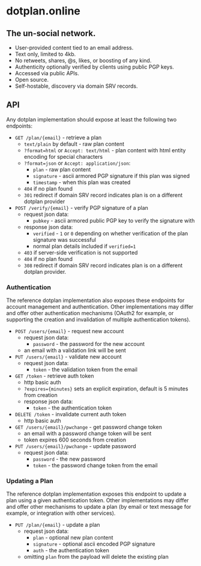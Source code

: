# dotplan.online

## The un-social network.

- User-provided content tied to an email address.
- Text only, limited to 4kb.
- No retweets, shares, @s, likes, or boosting of any kind.
- Authenticity optionally verified by clients using public PGP keys.
- Accessed via public APIs.
- Open source.
- Self-hostable, discovery via domain SRV records.

## API

Any dotplan implementation should expose at least the following two endpoints:

- `GET /plan/{email}` - retrieve a plan
   - `text/plain` by default - raw plan content
   - `?format=html` or `Accept: text/html` - plan content with html entity encoding for special characters
   - `?format=json` or `Accept: application/json`:
      - `plan` - raw plan content
      - `signature` - ascii armored PGP signature if this plan was signed
      - `timestamp` - when this plan was created
   - `404` if no plan found
   - `301` redirect if domain SRV record indicates plan is on a different dotplan provider
- `POST /verify/{email}` - verify PGP signature of a plan
   - request json data:
      - `pubkey` - ascii armored public PGP key to verify the signature with
   - response json data:
      - `verified` - `1` or `0` depending on whether verification of the plan signature was successful
      - normal plan details included if `verified=1`
   - `403` if server-side verification is not supported
   - `404` if no plan found
   - `308` redirect if domain SRV record indicates plan is on a different dotplan provider.

### Authentication

The reference dotplan implementation also exposes these endpoints for account management and authentication. Other implementations may differ and offer other authentication mechanisms (OAuth2 for example, or supporting the creation and invalidation of multiple authentication tokens).

- `POST /users/{email}` - request new account
   - request json data:
      - `password` - the password for the new account
   - an email with a validation link will be sent
- `PUT /users/{email}` - validate new account
   - request json data:
      - `token` - the validation token from the email
- `GET /token` - retrieve auth token
   - http basic auth
   - `?expires={minutes}` sets an explicit expiration, default is 5 minutes from creation
   - response json data:
      - `token` - the authentication token
- `DELETE /token` - invalidate current auth token
   - http basic auth
- `GET /users/{email}/pwchange` - get password change token
   - an email with a password change token will be sent
   - token expires 600 seconds from creation
- `PUT /users/{email}/pwchange` - update password
   - request json data:
      - `password` - the new password
      - `token` - the password change token from the email

### Updating a Plan

The reference dotplan implementation exposes this endpoint to update a plan using a given authentication token. Other implementations may differ and offer other mechanisms to update a plan (by email or text message for example, or integration with other services).

- `PUT /plan/{email}` - update a plan
   - request json data:
      - `plan` - optional new plan content
      - `signature` - optional ascii encoded PGP signature
      - `auth` - the authentication token
   - omitting `plan` from the payload will delete the existing plan
